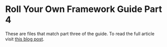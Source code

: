 Roll Your Own Framework Guide Part 4
====================================

These are files that match part three of the guide. To read the full article visit [this blog post](http://jamessteel.co.uk/blog/roll-your-own-framework-part-4 "Roll Your Own Framework Part 4").